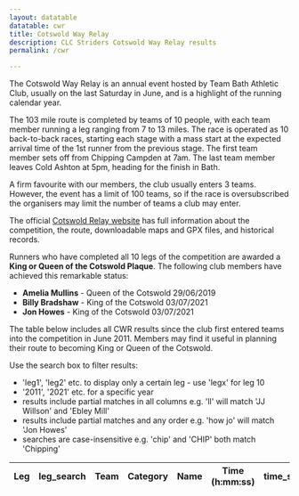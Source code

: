```yaml
---
layout: datatable
datatable: cwr
title: Cotswold Way Relay
description: CLC Striders Cotswold Way Relay results
permalink: /cwr

---
```


The Cotswold Way Relay is an annual event hosted by Team Bath Athletic Club, usually on the last Saturday in June, and is a highlight of the running calendar year.

The 103 mile route is completed by teams of 10 people, with each team member running a leg ranging from 7 to 13 miles. The race is operated as 10 back-to-back races, starting each stage with a mass start at the expected arrival time of the 1st runner from the previous stage. The first team member sets off from Chipping Campden at 7am. The last team member leaves Cold Ashton at 5pm, heading for the finish in Bath.

A firm favourite with our members, the club usually enters 3 teams. However, the event has a limit of 100 teams, so if the race is oversubscribed the organisers may limit the number of teams a club may enter.

The official [Cotswold Relay website](https://cotswoldwayrelay.co.uk) has full information about the competition, the route, downloadable maps and GPX files, and historical records.

Runners who have completed all 10 legs of the competition are awarded a **King or Queen of the Cotswold Plaque**. The following club members have achieved this remarkable status:
- **Amelia Mullins** - Queen of the Cotswold 29/06/2019
- **Billy Bradshaw** - King of the Cotswold 03/07/2021
- **Jon Howes** - King of the Cotswold 03/07/2021

The table below includes all CWR results since the club first entered teams into the competition in June 2011. Members may find it useful in planning their route to becoming King or Queen of the Cotswold.

Use the search box to filter results:
- 'leg1', 'leg2' etc. to display only a certain leg - use 'legx' for leg 10
- '2011', '2021' etc. for a specific year
- results include partial matches in all columns e.g. 'll' will match 'JJ Willson' and 'Ebley Mill'
- results include partial matches and any order e.g. 'how jo' will match 'Jon Howes'
- searches are case-insensitive e.g. 'chip' and 'CHIP' both match 'Chipping'

<table id="site_data_cwr" style="width:100%">
    <thead>
        <tr>
            <th data-field="Leg">Leg</th>
            <th data-field="leg_search">leg_search</th>
            <th data-field="Team">Team</th>
            <th data-field="Category">Category</th>
            <th data-field="Name">Name</th>
            <th data-field="Time">Time (h:mm:ss)</th>
            <th data-field="time_secs_sort">time_secs_sort</th>
            <th data-field="Distance">Distance (mi)</th>
            <th data-field="Start">Start</th>
            <th data-field="Finish">Finish</th>
            <th data-field="Date">Date</th>
            <th data-field="date_sort">date_sort</th>
        </tr>
    </thead>
</table>
